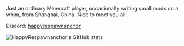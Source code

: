 <!--
## Hi there 👋

**HappyRespawnanchor/HappyRespawnanchor** is a ✨ _special_ ✨ repository because its `README.md` (this file) appears on your GitHub profile.

Here are some ideas to get you started:

- 🔭 I’m currently working on ...
- 🌱 I’m currently learning ...
- 👯 I’m looking to collaborate on ...
- 🤔 I’m looking for help with ...
- 💬 Ask me about ...
- 📫 How to reach me: ...
- 😄 Pronouns: ...
- ⚡ Fun fact: ...
-->

Just an ordinary Minecraft player, occasionally writing small mods on a whim, from Shanghai, China. Nice to meet you all!

Discord: [happyrespawnanchor](https://discord.gg/Nw9SWF4D)

![HappyRespawnanchor's GitHub stats](https://github-readme-stats.vercel.app/api?username=HappyRespawnanchor&show_icons=true&theme=tokyonight)
